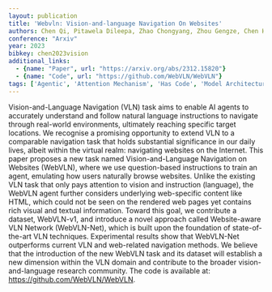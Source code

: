 ```yaml
---
layout: publication
title: 'Webvln: Vision-and-language Navigation On Websites'
authors: Chen Qi, Pitawela Dileepa, Zhao Chongyang, Zhou Gengze, Chen Hsiang-ting, Wu Qi
conference: "Arxiv"
year: 2023
bibkey: chen2023vision
additional_links:
  - {name: "Paper", url: "https://arxiv.org/abs/2312.15820"}
  - {name: "Code", url: "https://github.com/WebVLN/WebVLN"}
tags: ['Agentic', 'Attention Mechanism', 'Has Code', 'Model Architecture', 'Multimodal Models', 'Reinforcement Learning']
---
```

Vision-and-Language Navigation (VLN) task aims to enable AI agents to accurately understand and follow natural language instructions to navigate through real-world environments, ultimately reaching specific target locations. We recognise a promising opportunity to extend VLN to a comparable navigation task that holds substantial significance in our daily lives, albeit within the virtual realm: navigating websites on the Internet. This paper proposes a new task named Vision-and-Language Navigation on Websites (WebVLN), where we use question-based instructions to train an agent, emulating how users naturally browse websites. Unlike the existing VLN task that only pays attention to vision and instruction (language), the WebVLN agent further considers underlying web-specific content like HTML, which could not be seen on the rendered web pages yet contains rich visual and textual information. Toward this goal, we contribute a dataset, WebVLN-v1, and introduce a novel approach called Website-aware VLN Network (WebVLN-Net), which is built upon the foundation of state-of-the-art VLN techniques. Experimental results show that WebVLN-Net outperforms current VLN and web-related navigation methods. We believe that the introduction of the new WebVLN task and its dataset will establish a new dimension within the VLN domain and contribute to the broader vision-and-language research community. The code is available at: https://github.com/WebVLN/WebVLN.
